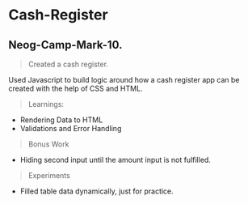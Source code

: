 # Cash-Register
## Neog-Camp-Mark-10.

> Created a cash register. 

Used Javascript to build logic around how a cash register app can be created with the help of CSS and HTML.

>Learnings:
- Rendering Data to HTML
- Validations and Error Handling

> Bonus Work
- Hiding second input until the amount input is not fulfilled. 

> Experiments
- Filled table data dynamically, just for practice.
